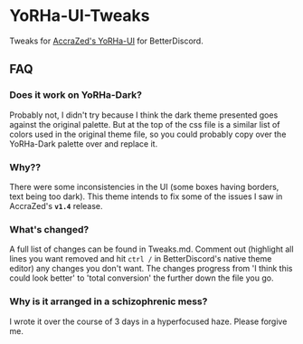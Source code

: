 # YoRHa-UI-Tweaks
Tweaks for [AccraZed's YoRHa-UI](https://github.com/AccraZed/YoRHA-UI-BetterDiscord) for BetterDiscord.

## FAQ
### Does it work on YoRHa-Dark?
Probably not, I didn't try because I think the dark theme presented goes against the original palette. But at the top of the css file is a similar list of colors used in the original theme file, so you could probably copy over the YoRHa-Dark palette over and replace it.

### Why??
There were some inconsistencies in the UI (some boxes having borders, text being too dark). This theme intends to fix some of the issues I saw in AccraZed's **`v1.4`** release.

### What's changed?
A full list of changes can be found in Tweaks.md. 
Comment out (highlight all lines you want removed and hit `ctrl /` in BetterDiscord's native theme editor) any changes you don't want. The changes progress from 'I think this could look better' to 'total conversion' the further down the file you go.

### Why is it arranged in a schizophrenic mess?
I wrote it over the course of 3 days in a hyperfocused haze. Please forgive me.
